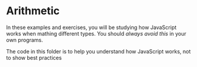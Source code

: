 # Arithmetic

In these examples and exercises, you will be studying how JavaScript works when mathing different types. You should _always avoid this_ in your own programs.

The code in this folder is to help you understand how JavaScript works, not to show best practices
